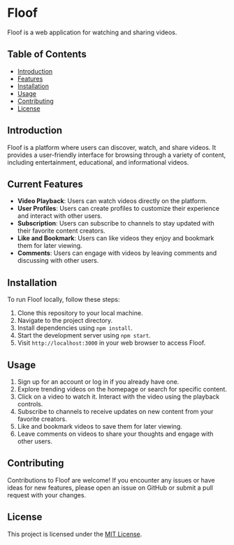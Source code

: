 # Floof

Floof is a web application for watching and sharing videos.

## Table of Contents

- [Introduction](#introduction)
- [Features](#features)
- [Installation](#installation)
- [Usage](#usage)
- [Contributing](#contributing)
- [License](#license)

## Introduction

Floof is a platform where users can discover, watch, and share videos. It provides a user-friendly interface for browsing through a variety of content, including entertainment, educational, and informational videos.

## Current Features

- **Video Playback**: Users can watch videos directly on the platform.
- **User Profiles**: Users can create profiles to customize their experience and interact with other users.
- **Subscription**: Users can subscribe to channels to stay updated with their favorite content creators.
- **Like and Bookmark**: Users can like videos they enjoy and bookmark them for later viewing.
- **Comments**: Users can engage with videos by leaving comments and discussing with other users.

## Installation

To run Floof locally, follow these steps:

1. Clone this repository to your local machine.
2. Navigate to the project directory.
3. Install dependencies using `npm install`.
4. Start the development server using `npm start`.
5. Visit `http://localhost:3000` in your web browser to access Floof.

## Usage

1. Sign up for an account or log in if you already have one.
2. Explore trending videos on the homepage or search for specific content.
3. Click on a video to watch it. Interact with the video using the playback controls.
4. Subscribe to channels to receive updates on new content from your favorite creators.
5. Like and bookmark videos to save them for later viewing.
6. Leave comments on videos to share your thoughts and engage with other users.

## Contributing

Contributions to Floof are welcome! If you encounter any issues or have ideas for new features, please open an issue on GitHub or submit a pull request with your changes.

## License

This project is licensed under the [MIT License](LICENSE).

